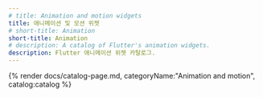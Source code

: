 ```yaml
---
# title: Animation and motion widgets
title: 애니메이션 및 모션 위젯
# short-title: Animation
short-title: Animation
# description: A catalog of Flutter's animation widgets.
description: Flutter 애니메이션 위젯 카탈로그.
---
```


{% render docs/catalog-page.md, categoryName:"Animation and motion", catalog:catalog %}
